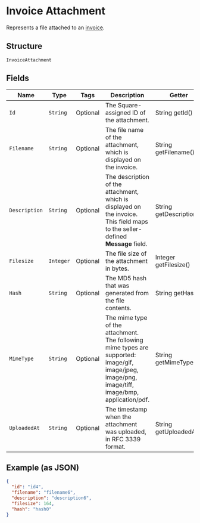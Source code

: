 
# Invoice Attachment

Represents a file attached to an [invoice](../../doc/models/invoice.md).

## Structure

`InvoiceAttachment`

## Fields

| Name | Type | Tags | Description | Getter |
|  --- | --- | --- | --- | --- |
| `Id` | `String` | Optional | The Square-assigned ID of the attachment. | String getId() |
| `Filename` | `String` | Optional | The file name of the attachment, which is displayed on the invoice. | String getFilename() |
| `Description` | `String` | Optional | The description of the attachment, which is displayed on the invoice.<br>This field maps to the seller-defined **Message** field. | String getDescription() |
| `Filesize` | `Integer` | Optional | The file size of the attachment in bytes. | Integer getFilesize() |
| `Hash` | `String` | Optional | The MD5 hash that was generated from the file contents. | String getHash() |
| `MimeType` | `String` | Optional | The mime type of the attachment.<br>The following mime types are supported:<br>image/gif, image/jpeg, image/png, image/tiff, image/bmp, application/pdf. | String getMimeType() |
| `UploadedAt` | `String` | Optional | The timestamp when the attachment was uploaded, in RFC 3339 format. | String getUploadedAt() |

## Example (as JSON)

```json
{
  "id": "id4",
  "filename": "filename6",
  "description": "description6",
  "filesize": 164,
  "hash": "hash0"
}
```


